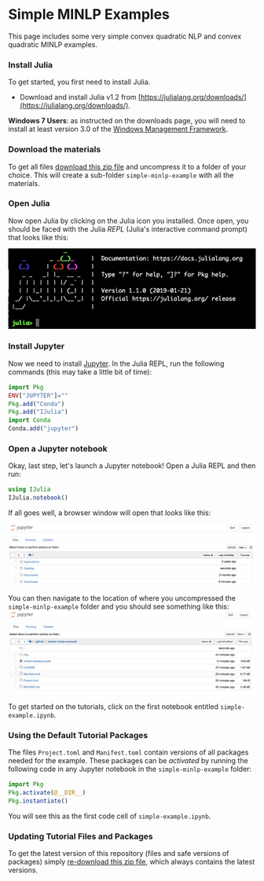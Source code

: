 # Simple MINLP Examples

This page includes some very simple convex quadratic NLP and convex quadratic MINLP examples.

### Install Julia

To get started, you first need to install Julia.

 - Download and install Julia v1.2 from [https://julialang.org/downloads/](https://julialang.org/downloads/).

**Windows 7 Users**: as instructed on the downloads page, you will need to
install at least version 3.0 of the [Windows Management Framework](https://docs.microsoft.com/en-us/powershell/wmf/overview).

### Download the materials

To get all files  [download this zip file](https://github.com/juan-pablo-vielma/simple-minlp-example/archive/master.zip) and uncompress it to a folder of your choice. This will create a sub-folder `simple-minlp-example` with all the materials.

### Open Julia

Now open Julia by clicking on the Julia icon you installed. Once open, you should be faced with the Julia *REPL* (Julia's interactive command prompt) that looks like this:

![Julia REPL](img/repl.png)

### Install Jupyter

Now we need to install [Jupyter](http://jupyter.org/).
In the Julia REPL, run the following commands (this may take a little bit of time):
```julia
import Pkg
ENV["JUPYTER"]=""
Pkg.add("Conda")
Pkg.add("IJulia")
import Conda
Conda.add("jupyter")
```

### Open a Jupyter notebook

Okay, last step, let's launch a Jupyter notebook! Open a Julia REPL and then run:
```julia
using IJulia
IJulia.notebook()
```

If all goes well, a browser window will open that looks like this:

![jupyer_notebook](img/jupyter_root.png)

You can then navigate to the location of where you uncompressed the `simple-minlp-example` folder and you should see something like this:
![jupyer_notebook](img/jupyter.png)

To get started on the tutorials, click on the first notebook entitled `simple-example.ipynb`.

### Using the Default Tutorial Packages

The files `Project.toml` and `Manifest.toml` contain versions of all packages needed for the example. These packages can be _activated_ by running the following code in any Jupyter notebook in the `simple-minlp-example` folder:
```julia
import Pkg
Pkg.activate(@__DIR__)
Pkg.instantiate()
```
You will see this as the first code cell of `simple-example.ipynb`.


### Updating Tutorial Files and Packages
To get the latest version of this repository (files and safe versions of packages) simply [re-download this zip file](https://github.com/juan-pablo-vielma/simple-minlp-example/archive/master.zip), which always contains the latest versions.

